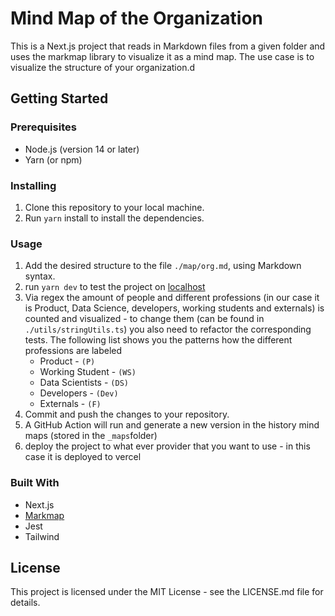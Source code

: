 # Mind Map of the Organization

This is a Next.js project that reads in Markdown files from a given folder and uses the markmap library to visualize it as a mind map. The use case is to visualize the structure of your organization.d

## Getting Started
### Prerequisites

* Node.js (version 14 or later)
* Yarn (or npm)

### Installing

1. Clone this repository to your local machine.
2. Run `yarn` install to install the dependencies.

### Usage

1. Add the desired structure to the file `./map/org.md`, using Markdown syntax.
2. run `yarn dev` to test the project on [localhost](http://localhost:3000)
3. Via regex the amount of people and different professions (in our case it is Product, Data Science, developers, working students and externals) is counted and visualized - to change them (can be found in `./utils/stringUtils.ts`) you also need to refactor the corresponding tests.
The following list shows you the patterns how the different professions are labeled
   - Product - `(P)`
   - Working Student - `(WS)`
   - Data Scientists - `(DS)`
   - Developers - `(Dev)`
   - Externals - `(F)`
4. Commit and push the changes to your repository.
5. A GitHub Action will run and generate a new version in the history mind maps (stored in the `_maps`folder)
6. deploy the project to what ever provider that you want to use - in this case it is deployed to vercel

### Built With

* Next.js
* [Markmap](https://markmap.js.org/)
* Jest
* Tailwind

## License
This project is licensed under the MIT License - see the LICENSE.md file for details.